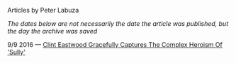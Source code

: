 Articles by Peter Labuza

*The dates below are not necessarily the date the article was published, but the day the archive was saved*

9/9 2016 — [Clint Eastwood Gracefully Captures The Complex Heroism Of 'Sully'](https://web.archive.org/web/20160909024932/http://gothamist.com/2016/09/08/sully_review_hanks_eastwood.php)  
